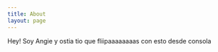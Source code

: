 ```yaml
---
title: About
layout: page
---
```


Hey! Soy Angie y ostia tio que fliipaaaaaaaas con esto desde consola 

